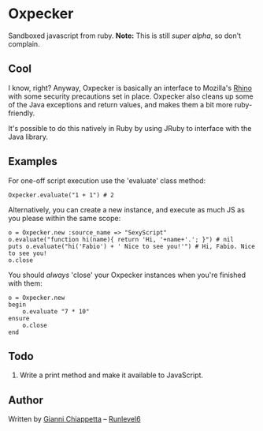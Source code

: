 Oxpecker
========

Sandboxed javascript from ruby.
**Note:** This is still _super alpha_, so don't complain.

Cool
----

I know, right? Anyway, Oxpecker is basically an interface to Mozilla's
[Rhino](http://www.mozilla.org/rhino/) with some security precautions set in
place. Oxpecker also cleans up some of the Java exceptions and return values,
and makes them a bit more ruby-friendly.

It's possible to do this natively in Ruby by using JRuby to interface with the
Java library.

Examples
--------

For one-off script execution use the 'evaluate' class method:

    Oxpecker.evaluate("1 + 1") # 2

Alternatively, you can create a new instance, and execute as much JS as you
please within the same scope:

    o = Oxpecker.new :source_name => "SexyScript"
    o.evaluate("function hi(name){ return 'Hi, '+name+'.'; }") # nil
    puts o.evaluate("hi('Fabio') + ' Nice to see you!'") # Hi, Fabio. Nice to see you!
    o.close


You should _always_ 'close' your Oxpecker instances when you're finished with them:

    o = Oxpecker.new
    begin
        o.evaluate "7 * 10"
    ensure
        o.close
    end

Todo
----

1. Write a print method and make it available to JavaScript.

Author
------

Written by [Gianni Chiappetta](http://github.com/giannichiappetta) &ndash; [Runlevel6](http://www.runlevel6.org/)